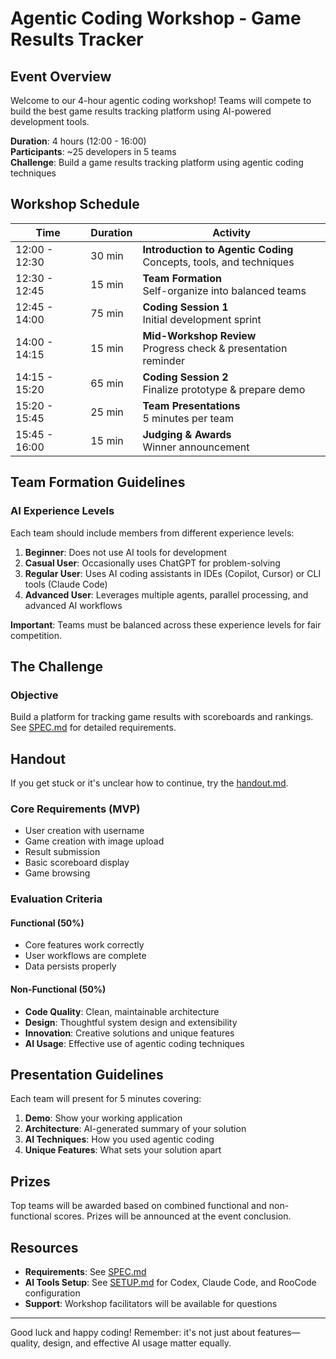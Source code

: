 # Agentic Coding Workshop - Game Results Tracker

## Event Overview
Welcome to our 4-hour agentic coding workshop! Teams will compete to build the best game results tracking platform using AI-powered development tools.

**Duration**: 4 hours (12:00 - 16:00)  
**Participants**: ~25 developers in 5 teams  
**Challenge**: Build a game results tracking platform using agentic coding techniques

## Workshop Schedule

| Time | Duration | Activity |
|------|----------|----------|
| 12:00 - 12:30 | 30 min | **Introduction to Agentic Coding** <br> Concepts, tools, and techniques |
| 12:30 - 12:45 | 15 min | **Team Formation** <br> Self-organize into balanced teams |
| 12:45 - 14:00 | 75 min | **Coding Session 1** <br> Initial development sprint |
| 14:00 - 14:15 | 15 min | **Mid-Workshop Review** <br> Progress check & presentation reminder |
| 14:15 - 15:20 | 65 min | **Coding Session 2** <br> Finalize prototype & prepare demo |
| 15:20 - 15:45 | 25 min | **Team Presentations** <br> 5 minutes per team |
| 15:45 - 16:00 | 15 min | **Judging & Awards** <br> Winner announcement |

## Team Formation Guidelines

### AI Experience Levels
Each team should include members from different experience levels:

1. **Beginner**: Does not use AI tools for development
2. **Casual User**: Occasionally uses ChatGPT for problem-solving
3. **Regular User**: Uses AI coding assistants in IDEs (Copilot, Cursor) or CLI tools (Claude Code)
4. **Advanced User**: Leverages multiple agents, parallel processing, and advanced AI workflows

**Important**: Teams must be balanced across these experience levels for fair competition.

## The Challenge

### Objective
Build a platform for tracking game results with scoreboards and rankings. See [SPEC.md](SPEC.md) for detailed requirements.

## Handout
If you get stuck or it's unclear how to continue, try the [handout.md](handout.md). 

### Core Requirements (MVP)
- User creation with username
- Game creation with image upload
- Result submission
- Basic scoreboard display
- Game browsing

### Evaluation Criteria

#### Functional (50%)
- Core features work correctly
- User workflows are complete
- Data persists properly

#### Non-Functional (50%)
- **Code Quality**: Clean, maintainable architecture
- **Design**: Thoughtful system design and extensibility
- **Innovation**: Creative solutions and unique features
- **AI Usage**: Effective use of agentic coding techniques

## Presentation Guidelines

Each team will present for 5 minutes covering:
1. **Demo**: Show your working application
2. **Architecture**: AI-generated summary of your solution
3. **AI Techniques**: How you used agentic coding
4. **Unique Features**: What sets your solution apart

## Prizes

Top teams will be awarded based on combined functional and non-functional scores. Prizes will be announced at the event conclusion.

## Resources

- **Requirements**: See [SPEC.md](SPEC.md)
- **AI Tools Setup**: See [SETUP.md](SETUP.md) for Codex, Claude Code, and RooCode configuration
- **Support**: Workshop facilitators will be available for questions

---

Good luck and happy coding! Remember: it's not just about features—quality, design, and effective AI usage matter equally.
